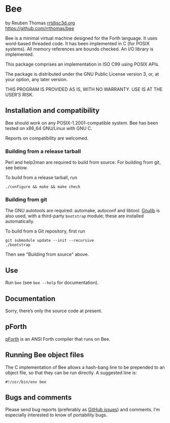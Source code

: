 # Bee

by Reuben Thomas <rrt@sc3d.org>  
https://github.com/rrthomas/bee  

Bee is a minimal virtual machine designed for the Forth language. It uses
word-based threaded code. It has been implemented in C (for POSIX systems).
All memory references are bounds checked. An I/O library is implemented.

This package comprises an implementation in ISO C99 using POSIX APIs.

The package is distributed under the GNU Public License version 3, or,
at your option, any later version.

THIS PROGRAM IS PROVIDED AS IS, WITH NO WARRANTY. USE IS AT THE USER’S
RISK.


## Installation and compatibility

Bee should work on any POSIX-1.2001-compatible system. Bee has been tested
on x86_64 GNU/Linux with GNU C.

Reports on compatibility are welcomed.


### Building from a release tarball

Perl and help2man are required to build from source. For building from git,
see below.

To build from a release tarball, run

`./configure && make && make check`


### Building from git

The GNU autotools are required: automake, autoconf and libtool.
[Gnulib](https://www.gnu.org/software/gnulib/) is also used, with a
third-party `bootstrap` module; these are installed automatically.

To build from a Git repository, first run

```
git submodule update --init --recursive
./bootstrap
```

Then see "Building from source" above.


## Use

Run `bee` (see `bee --help` for documentation).


## Documentation

Sorry, there’s only the source code at present.


## pForth

[pForth](https://github.com/rrthomas/pforth) is an ANSI Forth compiler that
runs on Bee.


## Running Bee object files

The C implementation of Bee allows a hash-bang line to be prepended to an object file, so that they can be run directly. A suggested line is:

```
#!/usr/bin/env bee
```


## Bugs and comments

Please send bug reports (preferably as [GitHub issues](https://github.com/rrthomas/bee/issues))
and comments. I’m especially interested to know of portability bugs.
